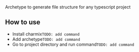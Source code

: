 Archetype to generate file structure for any typescript project

## How to use

- Install charmix`TODO: add command`
- Add archetype`TODO: add command`
- Go to project directory and run command`TODO: add command`
